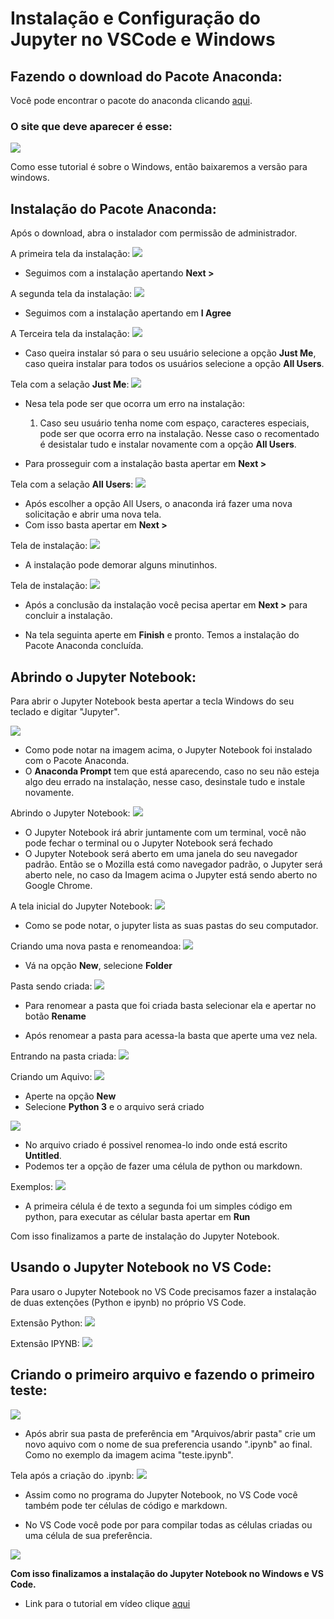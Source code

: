 # Instalação e Configuração do Jupyter no VSCode e Windows

## Fazendo o download do Pacote Anaconda:

Você pode encontrar o pacote do anaconda clicando [aqui](https://www.anaconda.com/products/distribution).

### O site que deve aparecer é esse: 
<img src="Imagens/AnacondaSite.jpg">

Como esse tutorial é sobre o Windows, então baixaremos a versão para windows.

## Instalação do Pacote Anaconda:

Após o download, abra o instalador com permissão de administrador.

A primeira tela da instalação:
<img src="Imagens/Tela01.jpg">

* Seguimos com a instalação apertando **Next >**

A segunda tela da instalação:
<img src="Imagens/Tela02.jpg">

* Seguimos com a instalação apertando em **I Agree**

A Terceira tela da instalação:
<img src="Imagens/Tela03-JustMe.jpg">

* Caso queira instalar só para o seu usuário selecione a opção **Just Me**, caso queira instalar para todos os usuários selecione a opção **All Users**.

Tela com a selação **Just Me**:
<img src="Imagens/Tela04-JustMe.jpg">

* Nesa tela pode ser que ocorra um erro na instalação:

    1. Caso seu usuário tenha nome com espaço, caracteres especiais, pode ser que ocorra erro na instalação. Nesse caso o recomentado é desistalar tudo e instalar novamente com a opção **All Users**.

* Para prosseguir com a instalação basta apertar em **Next >**

Tela com a selação **All Users**:
<img src="Imagens/Tela03-AllUser.jpg">

* Após escolher a opção All Users, o anaconda irá fazer uma nova solicitação e abrir uma nova tela.
* Com isso basta apertar em **Next >**

Tela de instalação:
<img src="Imagens/TeladaInstalacao.jpg">

* A instalação pode demorar alguns minutinhos.

Tela de instalação:
<img src="Imagens/TeladaInstalacsoConcluido.jpg">

* Após a conclusão da instalação você pecisa apertar em  **Next >** para concluir a instalação.

* Na tela seguinta aperte em **Finish** e pronto. Temos a instalação do Pacote Anaconda concluída.

## Abrindo o Jupyter Notebook:

Para abrir o Jupyter Notebook besta apertar a tecla Windows do seu teclado e digitar "Jupyter".

<img src="Imagens/ConferindoInstalacao.jpg">

* Como pode notar na imagem acima, o Jupyter Notebook foi instalado com o Pacote Anaconda.
* O **Anaconda Prompt** tem que está aparecendo, caso no seu não esteja algo deu errado na instalação, nesse caso, desinstale tudo e instale novamente.

Abrindo o Jupyter Notebook:
<img src="Imagens/TerminalJupyter.jpg">

* O Jupyter Notebook irá abrir juntamente com um terminal, você não pode fechar o terminal ou o Jupyter Notebook será fechado
* O Jupyter Notebook será aberto em uma janela do seu navegador padrão. Então se o Mozilla está como navegador padrão, o Jupyter será aberto nele, no caso da Imagem acima o Jupyter está sendo aberto no Google Chrome.

A tela inicial do Jupyter Notebook:
<img src="Imagens/TelaInicialJupyter.jpg">

* Como se pode notar, o jupyter lista as suas pastas do seu computador.

Criando uma nova pasta e renomeandoa:
<img src="Imagens/TelaComoCriarPasta.jpg">

* Vá na opção **New**, selecione **Folder**

Pasta sendo criada:
<img src="Imagens/TelaPastaCriada.jpg">

* Para renomear a pasta que foi criada basta selecionar ela e apertar no botão **Rename**

* Após renomear a pasta para acessa-la basta que aperte uma vez nela.

Entrando na pasta criada:
<img src="Imagens/TelaDaPastaCriada.jpg">

Criando um Aquivo:
<img src="Imagens/TelaCraindoArquivo.jpg">

* Aperte na opção **New**
* Selecione **Python 3** e o arquivo será criado

<img src="Imagens/TelaArquivoCriado.jpg">

* No arquivo criado é possivel renomea-lo indo onde está escrito **Untitled**.
* Podemos ter a opção de fazer uma célula de python ou markdown.

Exemplos:
<img src="Imagens/TesteDasCelulas.jpg">

* A primeira célula é de texto a segunda foi um simples código em python, para executar as célular basta apertar em **Run**

Com isso finalizamos a parte de instalação do Jupyter Notebook.

## Usando o Jupyter Notebook no VS Code:

Para usaro o Jupyter Notebook no VS Code precisamos fazer a instalação de duas extenções (Python e ipynb) no próprio VS Code.

Extensão Python:
<img src="Imagens/JupyterVSCODE.jpg">

Extensão IPYNB:
<img src="Imagens/JupyterVSCODE-Jupyter.jpg">

## Criando o primeiro arquivo e fazendo o primeiro teste:

<img src="Imagens/CriandoPrimeiroArquivoIPYNBVSCode.jpg">

* Após abrir sua pasta de preferência em "Arquivos/abrir pasta" crie um novo aquivo com o nome de sua preferencia usando ".ipynb" ao final. Como no exemplo da imagem acima "teste.ipynb".

Tela após a criação do .ipynb:
<img src="Imagens/CriandoCelulasVSCode.jpg">

* Assim como no programa do Jupyter Notebook, no VS Code você também pode ter células de código e markdown.

* No VS Code você pode por para compilar todas as células criadas ou uma célula de sua preferência.

<img src="Imagens/ExecutandoVscode01.jpg">

**Com isso finalizamos a instalação do Jupyter Notebook no Windows e VS Code.**

* Link para o tutorial em vídeo clique [aqui](https://youtu.be/vKXEI6hogfA)
